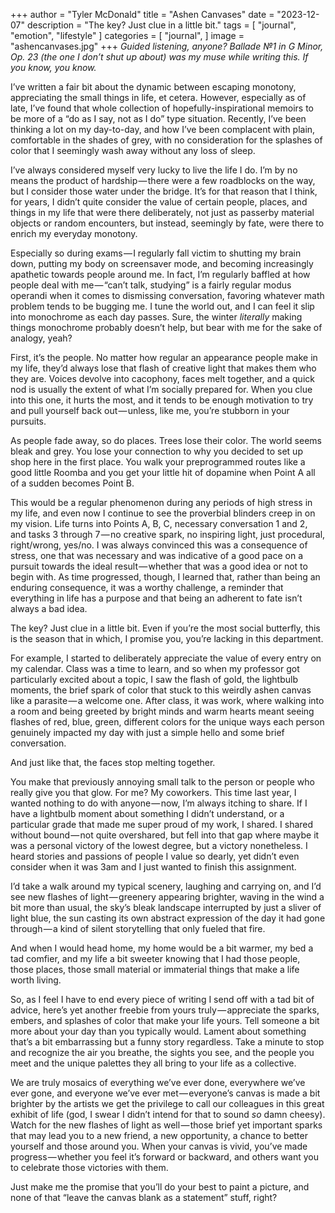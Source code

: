 +++
author = "Tyler McDonald"
title = "Ashen Canvases"
date = "2023-12-07"
description = "The key? Just clue in a little bit."
tags = [
    "journal",
    "emotion",
    "lifestyle"
]
categories = [
    "journal",
]
image = "ashencanvases.jpg"
+++
*Guided listening, anyone? Ballade №1 in G Minor, Op. 23 (the one I don’t shut up about) was my muse while writing this. If you know, you know.*

I’ve written a fair bit about the dynamic between escaping monotony, appreciating the small things in life, et cetera. However, especially as of late, I’ve found that whole collection of hopefully-inspirational memoirs to be more of a “do as I say, not as I do” type situation. Recently, I’ve been thinking a lot on my day-to-day, and how I’ve been complacent with plain, comfortable in the shades of grey, with no consideration for the splashes of color that I seemingly wash away without any loss of sleep.

I’ve always considered myself very lucky to live the life I do. I’m by no means the product of hardship — there were a few roadblocks on the way, but I consider those water under the bridge. It’s for that reason that I think, for years, I didn’t quite consider the value of certain people, places, and things in my life that were there deliberately, not just as passerby material objects or random encounters, but instead, seemingly by fate, were there to enrich my everyday monotony.

Especially so during exams — I regularly fall victim to shutting my brain down, putting my body on screensaver mode, and becoming increasingly apathetic towards people around me. In fact, I’m regularly baffled at how people deal with me — “can’t talk, studying” is a fairly regular modus operandi when it comes to dismissing conversation, favoring whatever math problem tends to be bugging me. I tune the world out, and I can feel it slip into monochrome as each day passes. Sure, the winter *literally* making things monochrome probably doesn’t help, but bear with me for the sake of analogy, yeah?

First, it’s the people. No matter how regular an appearance people make in my life, they’d always lose that flash of creative light that makes them who they are. Voices devolve into cacophony, faces melt together, and a quick nod is usually the extent of what I’m socially prepared for. When you clue into this one, it hurts the most, and it tends to be enough motivation to try and pull yourself back out — unless, like me, you’re stubborn in your pursuits.

As people fade away, so do places. Trees lose their color. The world seems bleak and grey. You lose your connection to why you decided to set up shop here in the first place. You walk your preprogrammed routes like a good little Roomba and you get your little hit of dopamine when Point A all of a sudden becomes Point B.

This would be a regular phenomenon during any periods of high stress in my life, and even now I continue to see the proverbial blinders creep in on my vision. Life turns into Points A, B, C, necessary conversation 1 and 2, and tasks 3 through 7 — no creative spark, no inspiring light, just procedural, right/wrong, yes/no. I was always convinced this was a consequence of stress, one that was necessary and was indicative of a good pace on a pursuit towards the ideal result — whether that was a good idea or not to begin with. As time progressed, though, I learned that, rather than being an enduring consequence, it was a worthy challenge, a reminder that everything in life has a purpose and that being an adherent to fate isn’t always a bad idea.

The key? Just clue in a little bit. Even if you’re the most social butterfly, this is the season that in which, I promise you, you’re lacking in this department.

For example, I started to deliberately appreciate the value of every entry on my calendar. Class was a time to learn, and so when my professor got particularly excited about a topic, I saw the flash of gold, the lightbulb moments, the brief spark of color that stuck to this weirdly ashen canvas like a parasite — a welcome one. After class, it was work, where walking into a room and being greeted by bright minds and warm hearts meant seeing flashes of red, blue, green, different colors for the unique ways each person genuinely impacted my day with just a simple hello and some brief conversation.

And just like that, the faces stop melting together.

You make that previously annoying small talk to the person or people who really give you that glow. For me? My coworkers. This time last year, I wanted nothing to do with anyone — now, I’m always itching to share. If I have a lightbulb moment about something I didn’t understand, or a particular grade that made me super proud of my work, I shared. I shared without bound — not quite overshared, but fell into that gap where maybe it was a personal victory of the lowest degree, but a victory nonetheless. I heard stories and passions of people I value so dearly, yet didn’t even consider when it was 3am and I just wanted to finish this assignment.

I’d take a walk around my typical scenery, laughing and carrying on, and I’d see new flashes of light — greenery appearing brighter, waving in the wind a bit more than usual, the sky’s bleak landscape interrupted by just a sliver of light blue, the sun casting its own abstract expression of the day it had gone through — a kind of silent storytelling that only fueled that fire.

And when I would head home, my home would be a bit warmer, my bed a tad comfier, and my life a bit sweeter knowing that I had those people, those places, those small material or immaterial things that make a life worth living.

So, as I feel I have to end every piece of writing I send off with a tad bit of advice, here’s yet another freebie from yours truly — appreciate the sparks, embers, and splashes of color that make your life yours. Tell someone a bit more about your day than you typically would. Lament about something that’s a bit embarrassing but a funny story regardless. Take a minute to stop and recognize the air you breathe, the sights you see, and the people you meet and the unique palettes they all bring to your life as a collective.

We are truly mosaics of everything we’ve ever done, everywhere we’ve ever gone, and everyone we’ve ever met — everyone’s canvas is made a bit brighter by the artists we get the privilege to call our colleagues in this great exhibit of life (god, I swear I didn’t intend for that to sound *so* damn cheesy). Watch for the new flashes of light as well — those brief yet important sparks that may lead you to a new friend, a new opportunity, a chance to better yourself and those around you. When your canvas is vivid, you’ve made progress — whether you feel it’s forward or backward, and others want you to celebrate those victories with them.

Just make me the promise that you’ll do your best to paint a picture, and none of that “leave the canvas blank as a statement” stuff, right?